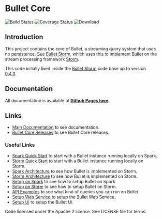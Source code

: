 # Bullet Core

[![Build Status](https://travis-ci.org/bullet-db/bullet-core.svg?branch=master)](https://travis-ci.org/bullet-db/bullet-core) [![Coverage Status](https://coveralls.io/repos/github/bullet-db/bullet-core/badge.svg?branch=master)](https://coveralls.io/github/bullet-db/bullet-core?branch=master) [![Download](https://api.bintray.com/packages/yahoo/maven/bullet-core/images/download.svg) ](https://bintray.com/yahoo/maven/bullet-core/_latestVersion)

## Introduction

This project contains the core of Bullet, a streaming query system that uses no persistence. See [Bullet Storm](https://github.com/bullet-db/bullet-storm), which uses this to implement Bullet on the stream processing framework [Storm](https://storm.apache.org).

This code initially lived inside the [Bullet Storm](https://github.com/bullet-db/bullet-storm) code base up to version [0.4.3](https://github.com/bullet-db/bullet-storm/releases/tag/bullet-storm-0.4.3).

## Documentation

All documentation is available at **[Github Pages here](https://bullet-db.github.io)**.

## Links

* [Main Documentation](https://bullet-db.github.io/) to see documentation.
* [Bullet Core Releases](https://bullet-db.github.io/releases/#bullet-ui) to see Bullet Core releases.

### Useful Links

* [Spark Quick Start](https://bullet-db.github.io/quick-start/spark) to start with a Bullet instance running locally on Spark.
* [Storm Quick Start](https://bullet-db.github.io/quick-start/storm) to start with a Bullet instance running locally on Storm.
* [Spark Architecture](https://bullet-db.github.io/backend/spark-architecture/) to see how Bullet is implemented on Storm.
* [Storm Architecture](https://bullet-db.github.io/backend/storm-architecture/) to see how Bullet is implemented on Storm.
* [Setup on Spark](https://bullet-db.github.io/backend/spark-setup/) to see how to setup Bullet on Spark.
* [Setup on Storm](https://bullet-db.github.io/backend/storm-setup/) to see how to setup Bullet on Storm.
* [API Examples](https://bullet-db.github.io/ws/examples/) to see what kind of queries you can run on Bullet.
* [Setup Web Service](https://bullet-db.github.io/ws/setup/) to setup the Bullet Web Service.
* [Setup UI](https://bullet-db.github.io/ui/setup/) to setup the Bullet UI.

Code licensed under the Apache 2 license. See LICENSE file for terms.
